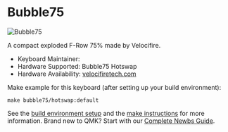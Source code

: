 # Bubble75

![Bubble75](![image](https://pbs.twimg.com/media/FaAS6k2XwAEZJPm?format=jpg&name=4096x4096))

A compact exploded F-Row 75% made by Velocifire.

* Keyboard Maintainer:
* Hardware Supported: Bubble75 Hotswap
* Hardware Availability: [velocifiretech.com](https://www.velocifiretech.com/collections/keyboards/products/bubble-75-premium-keyboard-kit?variant=39743137939574)

Make example for this keyboard (after setting up your build environment):

    make bubble75/hotswap:default

See the [build environment setup](https://docs.qmk.fm/#/getting_started_build_tools) and the [make instructions](https://docs.qmk.fm/#/getting_started_make_guide) for more information. Brand new to QMK? Start with our [Complete Newbs Guide](https://docs.qmk.fm/#/newbs).
